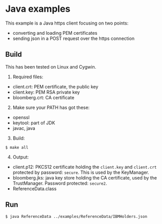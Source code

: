 # Java examples

This example is a Java https client focusing on two points:
  * converting and loading PEM certificates
  * sending json in a POST request over the https connection

## Build

This has been tested on Linux and Cygwin.

1. Required files:
  * client.crt: PEM certificate, the public key
  * client.key: PEM RSA private key
  * bloomberg.crt: CA certificate

2. Make sure your PATH has got these:
  * openssl
  * keytool: part of JDK
  * javac, java

3. Build:

```
$ make all
```
4. Output:
  * client.p12: PKCS12 certificate holding the `client.key` and `client.crt`
protected by password: `secure`. This is used by the KeyManager.
  * bloomberg.jks: java key store holding the CA certificate, used by the
TrustManager. Password protected: `secure2`.
  * ReferenceData.class

## Run

```
$ java ReferenceData ../examples/ReferenceData/IBMHolders.json
```
